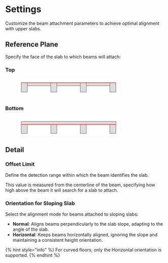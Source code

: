 # Settings

Customize the beam attachment parameters to achieve optimal alignment with upper slabs.



## Reference Plane

Specify the face of the slab to which beams will attach:



### Top

<figure><img src="../../.gitbook/assets/image (28).png" alt=""><figcaption></figcaption></figure>

### Bottom

<figure><img src="../../.gitbook/assets/image (29).png" alt=""><figcaption></figcaption></figure>



## Detail

### Offset Limit

Define the detection range within which the beam identifies the slab.

This value is measured from the centerline of the beam, specifying how high above the beam it will search for a slab to attach.



### Orientation for Sloping Slab

Select the alignment mode for beams attached to sloping slabs:

* **Normal**: Aligns beams perpendicularly to the slab slope, adapting to the angle of the slab.
* **Horizontal**: Keeps beams horizontally aligned, ignoring the slope and maintaining a consistent height orientation.

{% hint style="info" %}
For curved floors, only the Horizontal orientation is supported.
{% endhint %}

